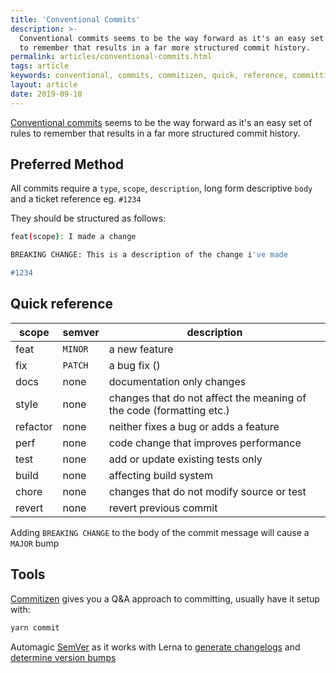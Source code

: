 ```yaml
---
title: 'Conventional Commits'
description: >-
  Conventional commits seems to be the way forward as it's an easy set of rules
  to remember that results in a far more structured commit history.
permalink: articles/conventional-commits.html
tags: article
keywords: conventional, commits, commitizen, quick, reference, committing, git
layout: article
date: 2019-09-10
---
```


[Conventional commits](https://www.conventionalcommits.org/en/v1.0.0-beta.4/) seems to be the way forward as it's an easy set of rules to remember that results in a far more structured commit history.

## Preferred Method

All commits require a `type`, `scope`, `description`, long form descriptive `body` and a ticket reference eg. `#1234`

They should be structured as follows:

```bash
feat(scope): I made a change

BREAKING CHANGE: This is a description of the change i've made

#1234
```

## Quick reference

| scope    | semver  | description                                                          |
| -------- | ------- | -------------------------------------------------------------------- |
| feat     | `MINOR` | a new feature                                                        |
| fix      | `PATCH` | a bug fix ()                                                         |
| docs     | none    | documentation only changes                                           |
| style    | none    | changes that do not affect the meaning of the code (formatting etc.) |
| refactor | none    | neither fixes a bug or adds a feature                                |
| perf     | none    | code change that improves performance                                |
| test     | none    | add or update existing tests only                                    |
| build    | none    | affecting build system                                               |
| chore    | none    | changes that do not modify source or test                            |
| revert   | none    | revert previous commit                                               |

Adding `BREAKING CHANGE` to the body of the commit message will cause a `MAJOR` bump

## Tools

[Commitizen](https://github.com/commitizen/cz-cli) gives you a Q&A approach to committing, usually have it setup with:

```bash
yarn commit
```

Automagic [SemVer](https://semver.org/) as it works with Lerna to [generate changelogs](https://github.com/conventional-changelog/conventional-changelog/tree/master/packages/conventional-changelog-cli) and [determine version bumps](https://github.com/lerna/lerna/tree/master/commands/version#--conventional-commits)
